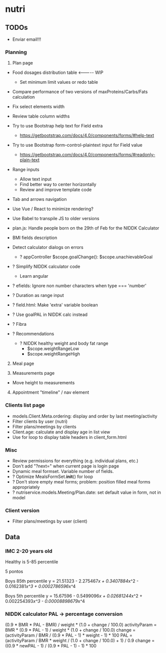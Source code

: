 # nutri

## TODOs

* Enviar email!!!


### Planning

1. Plan page
  * Food dosages distribution table <----- WIP
    * Set minimum limit values or redo table
  * Compare performance of two versions of maxProteins/Carbs/Fats calculation
  * Fix select elements width
  * Review table column widths
  * Try to use Bootstrap help text for Field extra
    * https://getbootstrap.com/docs/4.0/components/forms/#help-text
  * Try to use Bootstrap form-control-plaintext input for Field value
    * https://getbootstrap.com/docs/4.0/components/forms/#readonly-plain-text
  * Range inputs
    * Allow text input
    * Find better way to center horizontally
    * Review and improve template code

  * Tab and arrows navigation
  * Use Vue / React to minimize rendering?
  * Use Babel to transpile JS to older versions
  * plan.js: Handle people born on the 29th of Feb for the NIDDK Calculator
  * BMI fields description
  * Detect calculator dialogs on errors
    * ? appController $scope.goalChange(): $scope.unachievableGoal
  * ? Simplify NIDDK calculator code
    * Learn angular
  * ? efields: Ignore non number characters when type === 'number'
  * ? Duration as range input
  * ? field.html: Make 'extra' variable boolean
  * ? Use goalPAL in NIDDK calc instead
  * ? Fibra
  * ? Recommendations
    * ? NIDDK healthy weight and body fat range
      * $scope.weightRangeLow
      * $scope.weightRangeHigh

2. Meal page

3. Measurements page
  * Move height to measurements

4. Appointment "timeline" / nav element


### Clients list page
* models.Client.Meta.ordering: display and order by last meeting/activity
* Filter clients by user (nutri)
* Filter plans/meetings by clients
* Client.age: calculate and display age in list view
* Use for loop to display table headers in client_form.html


### Misc
* Review permissions for everything (e.g. individual plans, etc.)
* Don't add "?next=" when current page is login page
* Dynamic meal formset. Variable number of fields.
* ? Optimize MealsFormSet.__init__() for loop
* ? Don't store empty meal forms; problem: position filled meal forms appropriately
* ? nutriservice.models.Meeting/Plan.date: set default value in form, not in model


### Client version
* Filter plans/meetings by user (client)



## Data

### IMC 2-20 years old

Healthy is 5-85 percentile

5 pontos

Boys 85th percentile
y = 21.51323 - 2.275467*x + 0.3407884*x^2 - 0.0162381*x^3 + 0.0002786596*x^4

Boys 5th percentile
y = 15.67596 - 0.5499096*x + 0.02681244*x^2 + 0.002254393*x^3 - 0.00008898679*x^4


### NIDDK calculator PAL -> percentage conversion

(0.9 * BMR * PAL - BMR) / weight * (1.0 + change / 100.0)
activityParam = BMR * (0.9 * PAL - 1) / weight * (1.0 + change / 100.0)
change = (activityParam / BMR / (0.9 * PAL - 1) * weight - 1) * 100
PAL = (activityParam / BMR * weight / (1.0 + change / 100.0) + 1) / 0.9
change = ((0.9 * newPAL - 1) / (0.9 * PAL - 1) - 1) * 100
